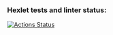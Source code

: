### Hexlet tests and linter status:
[![Actions Status](https://github.com/dmitry-zharinov/backend-project-lvl1/workflows/hexlet-check/badge.svg)](https://github.com/dmitry-zharinov/backend-project-lvl1/actions)